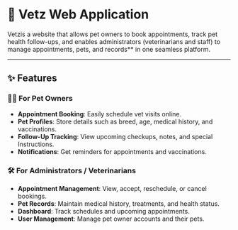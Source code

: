 # 🐾 Vetz Web Application

Vetzis a website that allows pet owners to book appointments, track pet health follow-ups, and enables administrators (veterinarians and staff) to manage appointments, pets, and records** in one seamless platform.

---

## ✨ Features

### 👩‍⚕️ For Pet Owners
- **Appointment Booking**: Easily schedule vet visits online.
- **Pet Profiles**: Store details such as breed, age, medical history, and vaccinations.
- **Follow-Up Tracking**: View upcoming checkups, notes, and special Instructions.
- **Notifications**: Get reminders for appointments and vaccinations.

### 🛠️ For Administrators / Veterinarians
- **Appointment Management**: View, accept, reschedule, or cancel bookings.
- **Pet Records**: Maintain medical history, treatments, and health status.
- **Dashboard**: Track schedules and upcoming appointments.
- **User Management**: Manage pet owner accounts and their pets.
